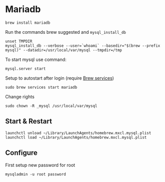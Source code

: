 # Mariadb

```
brew install mariadb
```

Run the commands brew suggested and `mysql_install_db`

```
unset TMPDIR
mysql_install_db --verbose --user=`whoami` --basedir="$(brew --prefix mysql)" --datadir=/usr/local/var/mysql --tmpdir=/tmp
```

To start mysql use command:

```
mysql.server start
```

Setup to autostart after login (require [Brew services](./brew-services.md))

```
sudo brew services start mariadb
```

Change rights

```
sudo chown -R _mysql /usr/local/var/mysql
```

## Start & Restart

```
launchctl unload ~/Library/LaunchAgents/homebrew.mxcl.mysql.plist
launchctl load ~/Library/LaunchAgents/homebrew.mxcl.mysql.plist
```

## Configure

First setup new password for root

```
mysqladmin -u root password
```